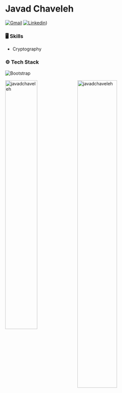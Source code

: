 # Javad Chaveleh

[![Gmail](https://img.shields.io/badge/-Gmail-c14438?style=flat&logo=Gmail&logoColor=white)](mailto:m.chaveleh1997@gmail.com)
[![Linkedin](https://img.shields.io/badge/-LinkedIn-blue?style=flat&logo=Linkedin&logoColor=white)](https://www.linkedin.com/in/javad-chaveleh-193b08297?utm_source=share&utm_campaign=share_via&utm_content=profile&utm_medium=android_app))
### 🖥 Skills

- Cryptography
### ⚙️ Tech Stack
![Bootstrap](https://img.shields.io/badge/-Python-05122A?style=flat-square&logo=Python&color=353535)

<div>
  <img width="45%" align="left" src="https://github-readme-stats.vercel.app/api/top-langs?username=javadchaveleh&show_icons=true&locale=en&layout=compact" alt="javadchaveleh" />
  <img width="50%"  src="https://github-readme-streak-stats.herokuapp.com/?user=javadchaveleh&" alt="javadchaveleh" />
</div>
